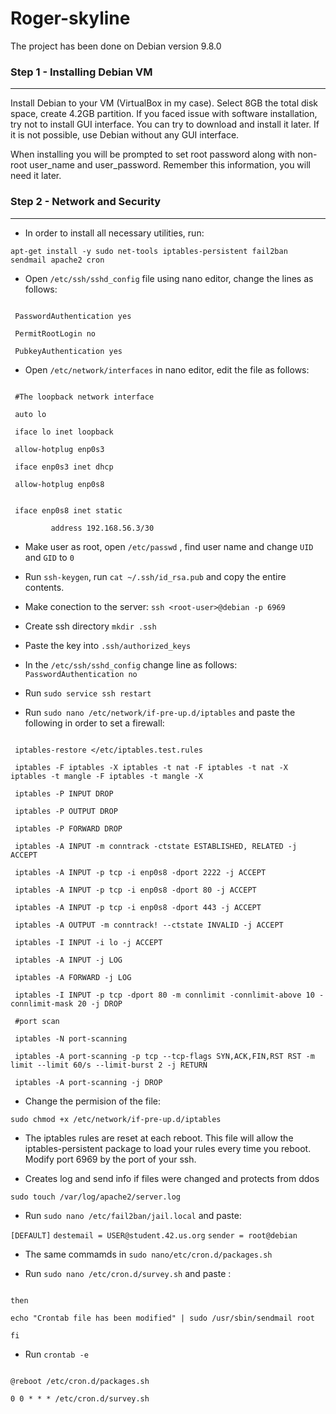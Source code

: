 # Roger-skyline

The project has been done on Debian version 9.8.0

### Step 1 - Installing Debian VM
----------------------------------------
Install Debian to your VM (VirtualBox in my case). Select 8GB the total disk space, create 4.2GB partition.
If you faced issue with software installation, try not to install GUI interface. You can try to download and install it later. If it is not possible, use Debian without any GUI interface.

When installing you will be prompted to set root password along with non-root user_name and user_password. Remember this information, you will need it later.

### Step 2 - Network and Security
-------------------------------------
* In order to install all necessary utilities, run:

`apt-get install -y sudo net-tools iptables-persistent fail2ban sendmail apache2 cron`

* Open `/etc/ssh/sshd_config` file using nano editor, change the lines as follows:

 ```Port 6969
 
  PasswordAuthentication yes
  
  PermitRootLogin no
  
  PubkeyAuthentication yes
  ```
 
 * Open `/etc/network/interfaces` in nano editor, edit the file as follows:
 
 ```source /etc/network/interfaces.d/*
  
  #The loopback network interface
  
  auto lo
  
  iface lo inet loopback
  
  allow-hotplug enp0s3
  
  iface enp0s3 inet dhcp
  
  allow-hotplug enp0s8
  
  
  iface enp0s8 inet static 
     
          address 192.168.56.3/30
  ```
  
  * Make user as root, open `/etc/passwd` , find user name and change `UID` and `GID` to `0`
  
  * Run `ssh-keygen`, run `cat ~/.ssh/id_rsa.pub` and copy the entire contents.
  
  * Make conection to the server: `ssh <root-user>@debian -p 6969`
  
  * Create ssh directory `mkdir .ssh`
  
  * Paste the key into `.ssh/authorized_keys`
  
  * In the `/etc/ssh/sshd_config` change line as follows: `PasswordAuthentication no`
  
  * Run `sudo service ssh restart`
  
  * Run `sudo nano /etc/network/if-pre-up.d/iptables` and paste the following in order to set a firewall:
  
  ```#!/Bin/bash
  
   iptables-restore </etc/iptables.test.rules
    
   iptables -F iptables -X iptables -t nat -F iptables -t nat -X iptables -t mangle -F iptables -t mangle -X
    
   iptables -P INPUT DROP
    
   iptables -P OUTPUT DROP
    
   iptables -P FORWARD DROP
    
   iptables -A INPUT -m conntrack -ctstate ESTABLISHED, RELATED -j ACCEPT
    
   iptables -A INPUT -p tcp -i enp0s8 -dport 2222 -j ACCEPT
    
   iptables -A INPUT -p tcp -i enp0s8 -dport 80 -j ACCEPT
    
   iptables -A INPUT -p tcp -i enp0s8 -dport 443 -j ACCEPT
    
   iptables -A OUTPUT -m conntrack! --ctstate INVALID -j ACCEPT
    
   iptables -I INPUT -i lo -j ACCEPT
    
   iptables -A INPUT -j LOG
    
   iptables -A FORWARD -j LOG
    
   iptables -I INPUT -p tcp -dport 80 -m connlimit -connlimit-above 10 -connlimit-mask 20 -j DROP
    
   #port scan
    
   iptables -N port-scanning
    
   iptables -A port-scanning -p tcp --tcp-flags SYN,ACK,FIN,RST RST -m limit --limit 60/s --limit-burst 2 -j RETURN

   iptables -A port-scanning -j DROP
   ```
   
   * Change the permision of the file:
   
   `sudo chmod +x /etc/network/if-pre-up.d/iptables`
   
   * The iptables rules are reset at each reboot. This file will allow the iptables-persistent package to load your rules every time you reboot. Modify port 6969 by the port of your ssh.
   
   * Creates log and send info if files were changed and protects from ddos
   
   `sudo touch /var/log/apache2/server.log`
   
   * Run `sudo nano /etc/fail2ban/jail.local` and paste:
   
   `[DEFAULT]` 
   `destemail = USER@student.42.us.org`
   `sender = root@debian`
   
   * The same commamds in `sudo nano/etc/cron.d/packages.sh`
   
   * Run `sudo nano /etc/cron.d/survey.sh` and paste :
   
  ```if [[ $(($(date +%s) - $(date +%s -r /etc/crontab))) -lt 86400 ]]
   
  then
  
  echo "Crontab file has been modified" | sudo /usr/sbin/sendmail root
  
  fi
  ```
    
   * Run `crontab -e` 
   
  ```0 4 * * 1 /etc/cron.d/packages.sh
   
  @reboot /etc/cron.d/packages.sh
  
  0 0 * * * /etc/cron.d/survey.sh
  ```
    
   
    
   
    
    
   
 
    
    
    
    
    
   


